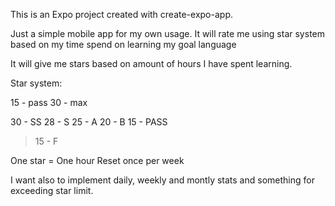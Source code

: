 This is an Expo project created with create-expo-app.

Just a simple mobile app for my own usage. It will rate me using star system based on my time spend on learning my goal language

It will give me stars based on amount of hours I have spent learning.

Star system: 

15 - pass
30 - max

30 - SS
28 - S
25 - A 
20 - B
15 - PASS
>15 - F

One star = One hour
Reset once per week

I want also to implement daily, weekly and montly stats and something for exceeding star limit.